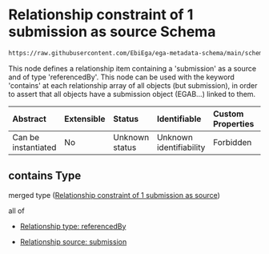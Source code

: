 # Relationship constraint of 1 submission as source Schema

```txt
https://raw.githubusercontent.com/EbiEga/ega-metadata-schema/main/schemas/EGA.dataset.json#/properties/datasetRelationships/contains
```

This node defines a relationship item containing a 'submission' as a source and of type 'referencedBy'. This node can be used with the keyword 'contains' at each relationship array of all objects (but submission), in order to assert that all objects have a submission object (EGAB...) linked to them.

| Abstract            | Extensible | Status         | Identifiable            | Custom Properties | Additional Properties | Access Restrictions | Defined In                                                                     |
| :------------------ | :--------- | :------------- | :---------------------- | :---------------- | :-------------------- | :------------------ | :----------------------------------------------------------------------------- |
| Can be instantiated | No         | Unknown status | Unknown identifiability | Forbidden         | Allowed               | none                | [EGA.dataset.json\*](../../../schemas/EGA.dataset.json "open original schema") |

## contains Type

merged type ([Relationship constraint of 1 submission as source](ega-5-properties-dataset-relationships-relationship-constraint-of-1-submission-as-source.md))

all of

*   [Relationship type: referencedBy](ega-4-defs-relationship-type-referencedby.md "check type definition")

*   [Relationship source: submission](ega-4-defs-relationship-source-submission.md "check type definition")
